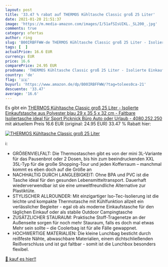 ```yaml
---
layout: post
title: '33.47 % rabat auf THERMOS Kühltasche Classic groß 25 Liter'
date: 2021-01-20 21:51:37
image: 'https://m.media-amazon.com/images/I/51afSIsUIKL._SL200_.jpg'
comments: true
category: ofertas
author: ring
slug: 'B00IRBFFWW-de THERMOS Kühltasche Classic groß 25 Liter - Isolierte...'
tags: [  ]
actualPrice: 16.6 EUR
currency: EUR
price: 16.6
comparePrice: 24.95 EUR
prodname: 'THERMOS Kühltasche Classic groß 25 Liter - Isolierte Einkaufstasche aus Polyester  blau 29 x 35 5 x 32 cm - Faltbare Isoliertasche ideal für Sport  Picknick  Büro  Auto oder Urlaub - 4080.252.250'
country: 'de'
flag: '🇩🇪'
buyurl: 'https://www.amazon.de/dp/B00IRBFFWW/?tag=tolees0ca-21'
descuento: '33.47'
average: '16.6'
---
```


Es gibt ein [THERMOS Kühltasche Classic groß 25 Liter - Isolierte Einkaufstasche aus Polyester  blau 29 x 35 5 x 32 cm - Faltbare Isoliertasche ideal für Sport  Picknick  Büro  Auto oder Urlaub - 4080.252.250](https://www.amazon.de/dp/B00IRBFFWW/?tag=tolees0ca-21) mit aktuellem Preis 16.6 EUR (original: 24.95 EUR) 33.47 % Rabatt hier:

[![THERMOS Kühltasche Classic groß 25 Liter](https://m.media-amazon.com/images/I/51afSIsUIKL._SL200_.jpg)](https://www.amazon.de/dp/B00IRBFFWW/?tag=tolees0ca-21)

ℹ️:

- GRÖßENVIELFALT: Die Thermostaschen gibt es von der mini 3L-Variante für das Pausenbrot oder 2 Dosen, bis hin zum beeindruckenden XXL 35L-Typ für die große Shopping-Tour und jeden Kofferraum – manchmal kommt es eben doch auf die Größe an
- NACHHALTIG DURCH LANGLEBIGKEIT: Ohne BPA und PVC ist die Tasche ideal für den gesunden Lebensmitteltransport. Dauerhaft wiederverwendbar ist sie eine umweltfreundliche Alternative zur Plastiktüte.
- STYLISCHER ALLROUNDER: Mit einzigartiger Iso-Tec-Isolierung ist die leichte und kompakte Thermotasche mit Kühlfunktion allzeit ein verlässlicher Begleiter - egal ob als moderne Einkaufstasche für den täglichen Einkauf oder als stabile Outdoor Campingtasche
- ZUSÄTZLICHER STAURAUM: Praktische Stoff-Tragenetze an der Außenseite sorgen für noch mehr Stauraum, falls es doch mal etwas Mehr sein sollte – die Coolerbag ist für alle Fälle gewappnet.
- HOCHWERTIGE MATERIALIEN: Die kleine Lunchbag besticht durch reißfeste Nähte, abwaschbare Materialien, einem dichtschließenden Reißverschluss und ist gut faltbar - somit ist die Lunchbox besonders flexibel.

[🛒 kauf es hier!!](https://www.amazon.de/dp/B00IRBFFWW/?tag=tolees0ca-21)
